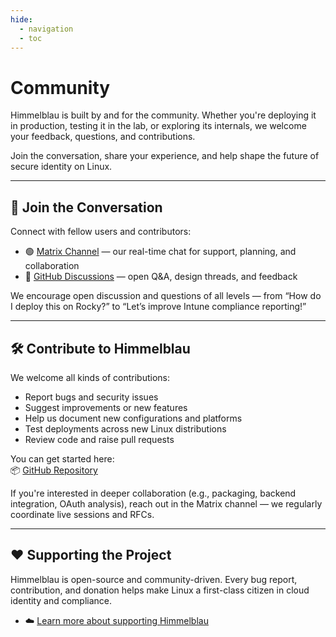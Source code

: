 ```yaml
---
hide:
  - navigation
  - toc
---
```


# Community

Himmelblau is built by and for the community. Whether you're deploying it in production, testing it in the lab, or exploring its internals, we welcome your feedback, questions, and contributions.

Join the conversation, share your experience, and help shape the future of secure identity on Linux.

---

## 💬 Join the Conversation

Connect with fellow users and contributors:

- 🟢 [Matrix Channel](https://matrix.to/#/#himmelblau:matrix.org) — our real-time chat for support, planning, and collaboration  
- 💬 [GitHub Discussions](https://github.com/himmelblau-idm/himmelblau/discussions) — open Q&A, design threads, and feedback

We encourage open discussion and questions of all levels — from “How do I deploy this on Rocky?” to “Let’s improve Intune compliance reporting!”

---

## 🛠️ Contribute to Himmelblau

We welcome all kinds of contributions:

- Report bugs and security issues
- Suggest improvements or new features
- Help us document new configurations and platforms
- Test deployments across new Linux distributions
- Review code and raise pull requests

You can get started here:  
📦 [GitHub Repository](https://github.com/himmelblau-idm/himmelblau)

If you're interested in deeper collaboration (e.g., packaging, backend integration, OAuth analysis), reach out in the Matrix channel — we regularly coordinate live sessions and RFCs.

---

## ❤️ Supporting the Project

Himmelblau is open-source and community-driven. Every bug report, contribution, and donation helps make Linux a first-class citizen in cloud identity and compliance.

- ☁️ [Learn more about supporting Himmelblau](donations.md)

